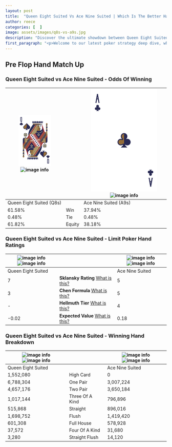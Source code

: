 ```yaml
---
layout: post
title:  "Queen Eight Suited Vs Ace Nine Suited | Which Is The Better Hand In Poker? A Complete Guide"
author: reece
categories: [  ]
image: assets/images/q8s-vs-a9s.jpg
description: "Discover the ultimate showdown between Queen Eight Suited and Ace Nine Suited in poker! Uncover the odds, strategies, and scenarios where one hand triumphs over the other. Get ready to up your poker game with this thrilling analysis."
first_paragraph: "<p>Welcome to our latest poker strategy deep dive, where we're pitting two distinct hands against each other in a high-stakes showdown: Queen Eight Suited vs Ace Nine Suited.</p><p>In the dynamic world of poker, every decision counts, and knowing which hand holds the upper hand is key to your success at the table.</p><p>In this article, we'll dissect these two hands, explore the scenarios where one dominates the other, and equip you with the knowledge to make strategic choices that can tip the odds in your favor.</p><p>Get ready to unravel the intriguing dynamics of these poker hands and elevate your game to new heights.</p>"
---
```




[comment]: # (sp0)

## Pre Flop Hand Match Up

<div class="table hand-ratings" markdown="1"> 



### Queen Eight Suited vs Ace Nine Suited - Odds Of Winning


    
| ![image info](assets/images/hand1/Q.png) ![image info](assets/images/hand1/8s.png) |  | ![image info](assets/images/hand2/A.png) ![image info](assets/images/hand2/9s.png) |
| -------- | -------- | -------- |
| Queen Eight Suited (Q8s) |  | Ace Nine Suited (A9s) |
| 61.58% | Win | 37.94% |
| 0.48% | Tie | 0.48% |
| 61.82% | Equity | 38.18% |




[comment]: # (sp1)



### Queen Eight Suited vs Ace Nine Suited - Limit Poker Hand Ratings


    
| ![image info](https://www.riverpairs.com/assets/images/hand1/Q.png) ![image info](https://www.riverpairs.com/assets/images/hand1/8s.png) |  | ![image info](https://www.riverpairs.com/assets/images/hand2/A.png) ![image info](https://www.riverpairs.com/assets/images/hand2/9s.png) |
| -------- | -------- | -------- |
| Queen Eight Suited |  | Ace Nine Suited |
| 7 | **Sklansky Rating** [What is this?](/sklansky-rating-explained) | 5 |
| 3 | **Chen Formula** [What is this?](/chen-formula-explained) | 5 |
| - | **Hellmuth Tier** [What is this?](/Hellmuth-tier-explained) | 4 |
| -0.02 | **Expected Value** [What is this?](/expected-value-explained) | 0.18 |




[comment]: # (sp2)



### Queen Eight Suited vs Ace Nine Suited - Winning Hand Breakdown


    
| ![image info](https://www.riverpairs.com/assets/images/hand1/Q.png) ![image info](https://www.riverpairs.com/assets/images/hand1/8s.png) |  | ![image info](https://www.riverpairs.com/assets/images/hand2/A.png) ![image info](https://www.riverpairs.com/assets/images/hand2/9s.png) |
| -------- | -------- | -------- |
| Queen Eight Suited |  | Ace Nine Suited |
| 1,552,080 | High Card | 0 |
| 6,788,304 | One Pair | 3,007,224 |
| 4,657,176 | Two Pair | 3,650,184 |
| 1,017,144 | Three Of A Kind | 796,896 |
| 515,868 | Straight | 896,016 |
| 1,698,752 | Flush | 1,419,420 |
| 601,308 | Full House | 578,928 |
| 37,572 | Four Of A Kind | 31,680 |
| 3,280 | Straight Flush | 14,120 |




[comment]: # (sp3)



</div>

[comment]: # (sp4)



[comment]: # (sp5)

